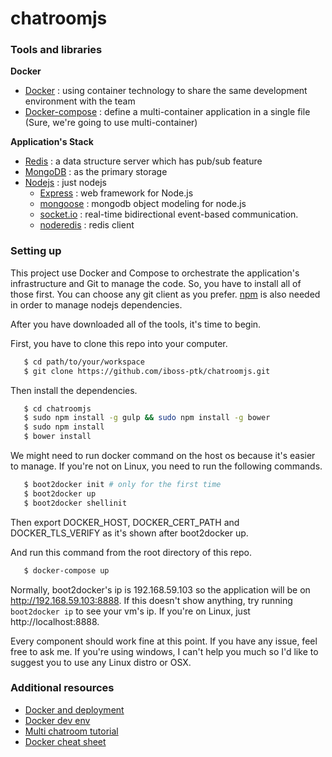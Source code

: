 # chatroomjs

### Tools and libraries

**Docker**
* [Docker](https://www.docker.com/) : using container technology to share the same development environment with the team
* [Docker-compose](https://docs.docker.com/compose/) : define a multi-container application in a single file (Sure, we're going to use multi-container)

**Application's Stack**
+ [Redis](http://redis.io/) : a data structure server which has pub/sub feature
+ [MongoDB](http://www.mongodb.com/) : as the primary storage
+ [Nodejs](https://nodejs.org/) : just nodejs
   - [Express](http://expressjs.com/) : web framework for Node.js
   - [mongoose](http://mongoosejs.com/) : mongodb object modeling for node.js
   - [socket.io](http://socket.io/) : real-time bidirectional event-based communication.
   - [noderedis](https://github.com/mranney/node_redis) : redis client

### Setting up

This project use Docker and Compose to orchestrate the application's infrastructure and Git to manage the code. So, you have to install all of those first. You can choose any git client as you prefer. [npm](https://www.npmjs.com/) is also needed in order to manage nodejs dependencies.

After you have downloaded all of the tools, it's time to begin.

First, you have to clone this repo into your computer.
```sh 
   $ cd path/to/your/workspace
   $ git clone https://github.com/iboss-ptk/chatroomjs.git
```

Then install the dependencies.
```sh 
   $ cd chatroomjs
   $ sudo npm install -g gulp && sudo npm install -g bower
   $ sudo npm install
   $ bower install
```
We might need to run docker command on the host os because it's easier to manage. If you're not on Linux, you need to run the following commands.
```sh 
   $ boot2docker init # only for the first time
   $ boot2docker up
   $ boot2docker shellinit
```
Then export DOCKER_HOST, DOCKER_CERT_PATH and DOCKER_TLS_VERIFY as it's shown after boot2docker up.

And run this command from the root directory of this repo.
```sh
   $ docker-compose up
```

Normally, boot2docker's ip is 192.168.59.103 so the application will be on http://192.168.59.103:8888. If this doesn't show anything, try running `` boot2docker ip `` to see your vm's ip. If you're on Linux, just http://localhost:8888.

Every component should work fine at this point. If you have any issue, feel free to ask me. If you're using windows, I can't help you much so I'd like to suggest you to use any Linux distro or OSX.

### Additional resources

* [Docker and deployment](https://www.amon.cx/blog/deploying-web-apps-docker/)
* [Docker dev env](http://matthewminer.com/2015/01/25/docker-dev-environment-for-web-app.html)
* [Multi chatroom tutorial](http://psitsmike.com/2011/10/node-js-and-socket-io-multiroom-chat-tutorial/)
* [Docker cheat sheet](https://github.com/wsargent/docker-cheat-sheet)

